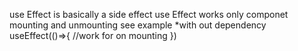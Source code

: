 use Effect is basically a side effect
use Effect works only componet mounting and unmounting
see example
*with out dependency
useEffect(()=>{
    //work for  on mounting
})
